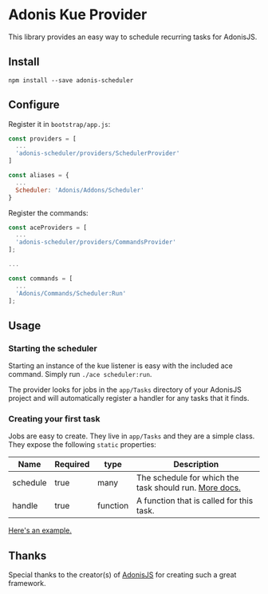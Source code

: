 # Adonis Kue Provider

This library provides an easy way to schedule recurring tasks for AdonisJS.

## Install

```
npm install --save adonis-scheduler
```

## Configure

Register it in `bootstrap/app.js`:

```javascript
const providers = [
  ...
  'adonis-scheduler/providers/SchedulerProvider'
]

const aliases = {
  ...
  Scheduler: 'Adonis/Addons/Scheduler'
}
```

Register the commands:

```javascript
const aceProviders = [
  ...
  'adonis-scheduler/providers/CommandsProvider'
];

...

const commands = [
  ...
  'Adonis/Commands/Scheduler:Run'
];
```

## Usage

### Starting the scheduler

Starting an instance of the kue listener is easy with the included ace command. Simply run `./ace scheduler:run`.

The provider looks for jobs in the `app/Tasks` directory of your AdonisJS project and will automatically register a handler for any tasks that it finds.

### Creating your first task

Jobs are easy to create. They live in `app/Tasks` and they are a simple class. They expose the following `static` properties:

| Name        | Required | type      | Description                                           |
|-------------|----------|-----------|----------------------------------------------------------------|
| schedule    | true     | many      | The schedule for which the task should run. [More docs.](https://github.com/node-schedule/node-schedule#cron-style-scheduling)      |
| handle      | true     | function  | A function that is called for this task.               |

[Here's an example.](examples/app/Tasks/Example.js)

## Thanks

Special thanks to the creator(s) of [AdonisJS](http://adonisjs.com/) for creating such a great framework.
